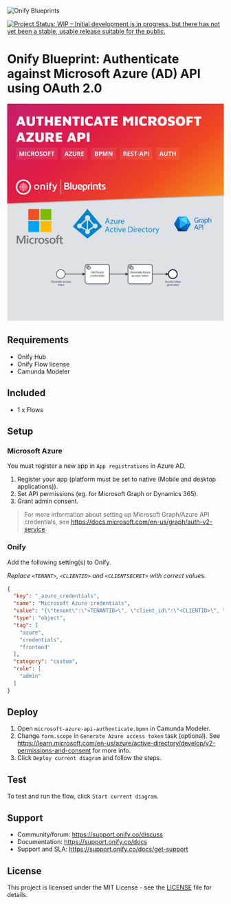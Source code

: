 ![Onify Blueprints](https://files.readme.io/8ba3f14-onify-blueprints-logo.png)

[![Project Status: WIP – Initial development is in progress, but there has not yet been a stable, usable release suitable for the public.](https://www.repostatus.org/badges/latest/wip.svg)](https://www.repostatus.org/#wip)

# Onify Blueprint: Authenticate against Microsoft Azure (AD) API using OAuth 2.0

![Onify Blueprint: Authenticate against Microsoft Azure (AD) API using OAuth 2.0](blueprint.jpg "Blueprint")

## Requirements

* Onify Hub
* Onify Flow license
* Camunda Modeler

## Included

* 1 x Flows

## Setup

### Microsoft Azure

You must register a new app in `App registrations` in Azure AD.

1. Register your app (platform must be set to native (Mobile and desktop applications)).
2. Set API permissions (eg. for Microsoft Graph or Dynamics 365).
3. Grant admin consent.

> For more information about setting up Microsoft Graph/Azure API credentials, see https://docs.microsoft.com/en-us/graph/auth-v2-service.

### Onify

Add the following setting(s) to Onify.

_Replace `<TENANT>`, `<CLIENTID>` and `<CLIENTSECRET>` with correct values._

```json
{
  "key": "_azure_credentials",
  "name": "Microsoft Azure credentials",
  "value": "{\"tenant\":\"<TENANTID>\", \"client_id\":\"<CLIENTID>\", \"client_secret\":\"<CLIENTSECRET>\"}",
  "type": "object",
  "tag": [
    "azure",
    "credentials",
    "frontend"
  ],
  "category": "custom",
  "role": [
    "admin"
  ]
}
```

## Deploy

1. Open `microsoft-azure-api-authenticate.bpmn` in Camunda Modeler.
2. Change `form.scope` in `Generate Azure access token` task (optional). See https://learn.microsoft.com/en-us/azure/active-directory/develop/v2-permissions-and-consent for more info.
3. Click `Deploy current diagram` and follow the steps.

## Test

To test and run the flow, click `Start current diagram`.

## Support

* Community/forum: https://support.onify.co/discuss
* Documentation: https://support.onify.co/docs
* Support and SLA: https://support.onify.co/docs/get-support

## License

This project is licensed under the MIT License - see the [LICENSE](LICENSE) file for details.